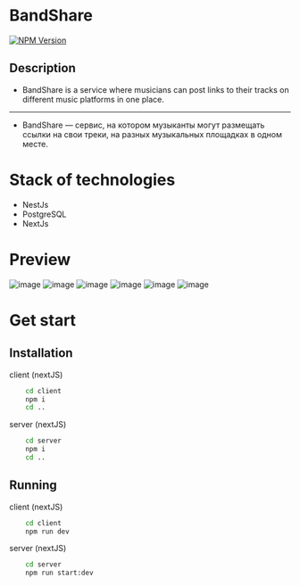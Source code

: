 # BandShare

<a href="https://www.npmjs.com/~nestjscore" target="_blank"><img src="https://img.shields.io/npm/v/@nestjs/core.svg" alt="NPM Version" /></a>


## Description

* BandShare is a service where musicians can post links to their tracks on different music platforms in one place.
---
* BandShare — сервис, на котором музыканты могут размещать ссылки на свои треки, на разных музыкальных площадках в одном месте.

# Stack of technologies
- NestJs
- PostgreSQL
- NextJs

# Preview
![image](https://user-images.githubusercontent.com/96314993/208230740-270f9845-e98c-40c1-8f4d-3b6d2a38e7cf.png)
![image](https://user-images.githubusercontent.com/96314993/208230650-34956f2d-9c78-4cad-bf2e-7b52e35c2b34.png)
![image](https://user-images.githubusercontent.com/96314993/208230659-6807b583-3a3b-4757-94d7-b1decf65dee6.png)
![image](https://user-images.githubusercontent.com/96314993/208230670-ca404a0e-97c9-407e-a61f-1dc8d51ef7c4.png)
![image](https://user-images.githubusercontent.com/96314993/208230701-08b68f28-8250-418c-b6bd-df3828ac23e8.png)
![image](https://user-images.githubusercontent.com/96314993/208230721-430d58ef-57eb-43d2-8782-f3fb3eb814a9.png)

# Get start

## Installation
client (nextJS)
```bash 
    cd client
    npm i
    cd ..
```
server (nextJS)
```bash 
    cd server
    npm i
    cd ..
```

## Running
client (nextJS)
```bash 
    cd client
    npm run dev
```
server (nextJS)
```bash 
    cd server
    npm run start:dev
```
